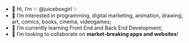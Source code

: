 - 👋 Hi, I’m ✨ @juiceboxgirl ✨
- 👀 I’m interested in programming, digital marketing, animation, drawing, art, comics, books, cinema, videogames;
- 🌱 I’m currently learning Front End and Back End Development;
- 💞️ I’m looking to collaborate on <b>market-breaking apps and websites</b>!

<!---
juiceboxgirl/juiceboxgirl is a ✨ special ✨ repository because its `README.md` (this file) appears on your GitHub profile.
You can click the Preview link to take a look at your changes.
--->
